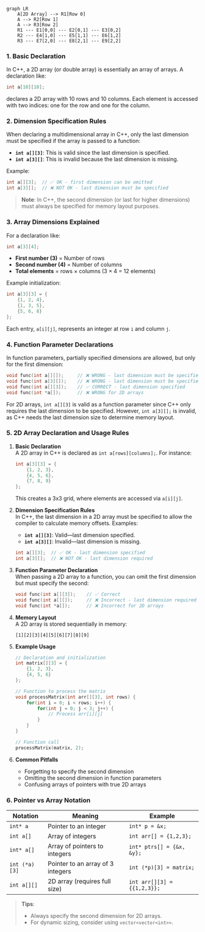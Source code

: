 
```mermaid
graph LR
    A[2D Array] --> R1[Row 0]
    A --> R2[Row 1]
    A --> R3[Row 2]
    R1 --- E1[0,0] --- E2[0,1] --- E3[0,2]
    R2 --- E4[1,0] --- E5[1,1] --- E6[1,2]
    R3 --- E7[2,0] --- E8[2,1] --- E9[2,2]
```



### 1. Basic Declaration
In C++, a 2D array (or double array) is essentially an array of arrays. A declaration like:

```cpp
int a[10][10];
```

declares a 2D array with 10 rows and 10 columns. Each element is accessed with two indices: one for the row and one for the column.

### 2. Dimension Specification Rules

When declaring a multidimensional array in C++, only the last dimension must be specified if the array is passed to a function:

- **`int a[][3]`**: This is valid since the last dimension is specified.
- **`int a[3][]`**: This is invalid because the last dimension is missing.

Example:

```cpp
int a[][3];  // ✅ OK - first dimension can be omitted
int a[3][];  // ❌ NOT OK - last dimension must be specified
```

> **Note**: In C++, the second dimension (or last for higher dimensions) must always be specified for memory layout purposes. 

### 3. Array Dimensions Explained
For a declaration like:

```cpp
int a[3][4];
```

- **First number (3)** = Number of rows
- **Second number (4)** = Number of columns
- **Total elements** = rows × columns (3 × 4 = 12 elements)

Example initialization:

```cpp
int a[3][3] = {
    {1, 2, 4},
    {1, 3, 5},
    {5, 6, 8}
};
```

Each entry, `a[i][j]`, represents an integer at row `i` and column `j`.

### 4. Function Parameter Declarations

In function parameters, partially specified dimensions are allowed, but only for the first dimension:

```cpp
void func(int a[][]);     // ❌ WRONG - last dimension must be specified
void func(int a[3][]);    // ❌ WRONG - last dimension must be specified
void func(int a[][3]);    // ✅ CORRECT - last dimension specified
void func(int *a[]);      // ❌ WRONG for 2D arrays
```

For 2D arrays, `int a[][3]` is valid as a function parameter since C++ only requires the last dimension to be specified. However, `int a[3][];` is invalid, as C++ needs the last dimension size to determine memory layout. 


### 5. 2D Array Declaration and Usage Rules

1. **Basic Declaration**  
   A 2D array in C++ is declared as `int a[rows][columns];`. For instance:
   ```cpp
   int a[3][3] = {
       {1, 2, 3},
       {4, 5, 6},
       {7, 8, 9}
   };
   ```
   This creates a 3x3 grid, where elements are accessed via `a[i][j]`.

2. **Dimension Specification Rules**  
   In C++, the last dimension in a 2D array must be specified to allow the compiler to calculate memory offsets. Examples:
   - **`int a[][3]`**: Valid—last dimension specified.
   - **`int a[3][]`**: Invalid—last dimension is missing.

   ```cpp
   int a[][3];  // ✅ OK - last dimension specified
   int a[3][];  // ❌ NOT OK - last dimension required
   ```

3. **Function Parameter Declaration**  
   When passing a 2D array to a function, you can omit the first dimension but must specify the second:
   ```cpp
   void func(int a[][3]);    // ✅ Correct
   void func(int a[][]);     // ❌ Incorrect - last dimension required
   void func(int *a[]);      // ❌ Incorrect for 2D arrays
   ```

4. **Memory Layout**  
   A 2D array is stored sequentially in memory:
   ```
   [1][2][3][4][5][6][7][8][9]
   ```

5. **Example Usage**
   ```cpp
   // Declaration and initialization
   int matrix[][3] = {
       {1, 2, 3},
       {4, 5, 6}
   };
   
   // Function to process the matrix
   void processMatrix(int arr[][3], int rows) {
       for(int i = 0; i < rows; i++) {
           for(int j = 0; j < 3; j++) {
               // Process arr[i][j]
           }
       }
   }
   
   // Function call
   processMatrix(matrix, 2);
   ```

6. **Common Pitfalls**
   - Forgetting to specify the second dimension
   - Omitting the second dimension in function parameters
   - Confusing arrays of pointers with true 2D arrays

### 6. Pointer vs Array Notation  
| Notation       | Meaning                          | Example                     |
| -------------- | -------------------------------- | --------------------------- |
| `int* a`       | Pointer to an integer            | `int* p = &x;`              |
| `int a[]`      | Array of integers                | `int arr[] = {1,2,3};`      |
| `int* a[]`     | Array of pointers to integers    | `int* ptrs[] = {&x, &y};`   |
| `int (*a)[3]`  | Pointer to an array of 3 integers| `int (*p)[3] = matrix;`     |
| `int a[][]`    | 2D array (requires full size)    | `int arr[][3] = {{1,2,3}};` |

> **Tips**:
> - Always specify the second dimension for 2D arrays.
> - For dynamic sizing, consider using `vector<vector<int>>`.

